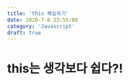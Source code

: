 ```yaml
---
title: 'this 복습하기'
date: 2020-7-8 23:55:00
category: 'Javascript'
draft: true
---
```


# this는 생각보다 쉽다?!
